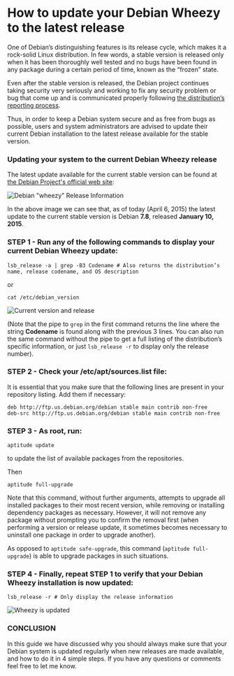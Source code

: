 # How to update your Debian Wheezy to the latest release

One of Debian’s distinguishing features is its release cycle, which makes it a rock-solid Linux distribution. In few words, a stable version is released only when it has been thoroughly well tested and no bugs have been found in any package during a certain period of time, known as the “frozen” state.

Even after the stable version is released, the Debian project continues taking security very seriously and working to fix any security problem or bug that come up and is communicated properly following [the distribution’s reporting process](https://www.debian.org/Bugs/Reporting). 

Thus, in order to keep a Debian system secure and as free from bugs as possible, users and system administrators are advised to update their current Debian installation to the latest release available for the stable version.

### Updating your system to the current Debian Wheezy release

The latest update available for the current stable version can be found at [the Debian Project's official web site](https://www.debian.org/releases/stable/):

![Debian "wheezy" Release Information](http://i62.tinypic.com/23kr7z9.png)

In the above image we can see that, as of today (April 6, 2015) the latest update to the current stable version is Debian **7.8**, released **January 10, 2015**.

### STEP 1 - Run any of the following commands to display your current Debian Wheezy update:
```
lsb_release -a | grep -B3 Codename # Also returns the distribution’s name, release codename, and OS description
```
or
```
cat /etc/debian_version
```

![Current version and release](http://i58.tinypic.com/xakok.png)

(Note that the pipe to `grep` in the first command returns the line where the string **Codename** is found along with the previous 3 lines. You can also run the same command without the pipe to get a full listing of the distribution’s specific information, or just `lsb_release -r` to display only the release number).

### STEP 2 - Check your /etc/apt/sources.list file:

It is essential that you make sure that the following lines are present in your repository listing. Add them if necessary:
```
deb http://ftp.us.debian.org/debian stable main contrib non-free
deb-src http://ftp.us.debian.org/debian stable main contrib non-free
```
### STEP 3 - As root, run:
```
aptitude update
```
to update the list of available packages from the repositories.

Then 
```
aptitude full-upgrade 
```
Note that this command, without further arguments, attempts to upgrade all installed packages to their most recent version, while removing or installing dependency packages as necessary. However, it will not remove any package without prompting you to confirm the removal first (when performing a version or release update, it sometimes becomes necessary to uninstall one package in order to upgrade another). 

As opposed to `aptitude safe-upgrade`, this command (`aptitude full-upgrade`) is able to upgrade packages in such situations.

### STEP 4 - Finally, repeat STEP 1 to verify that your Debian Wheezy installation is now updated:
```
lsb_release -r # Only display the release information
```
![Wheezy is updated](http://i59.tinypic.com/jfc5q8.png)
### CONCLUSION 
In this guide we have discussed why you should always make sure that your Debian system is updated regularly when new releases are made available, and how to do it in 4 simple steps. If you have any questions or comments feel free to let me know.

